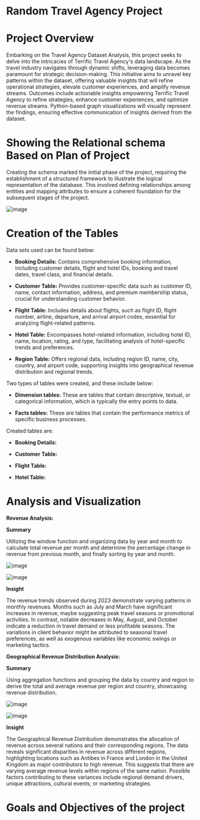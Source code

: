 # Random Travel Agency Project

# Project Overview

Embarking on the Travel Agency Dataset Analysis, this project seeks to delve into the intricacies of Terrific Travel Agency's data landscape. As the travel industry navigates through dynamic shifts, leveraging data becomes paramount for strategic decision-making. This initiative aims to unravel key patterns within the dataset, offering valuable insights that will refine operational strategies, elevate customer experiences, and amplify revenue streams. Outcomes include actionable insights empowering Terrific Travel Agency to refine strategies, enhance customer experiences, and optimize revenue streams. Python-based graph visualizations will visually represent the findings, ensuring effective communication of insights derived from the dataset.


# Showing the Relational schema Based on Plan of Project

Creating the schema marked the initial phase of the project, requiring the establishment of a structured framework to illustrate the logical representation of the database. This involved defining relationships among entities and mapping attributes to ensure a coherent foundation for the subsequent stages of the project.

![image](https://github.com/TobiAyinde/TERRIFIC-TRAVEL-AGENCY/assets/149031697/03aa7bf2-0fbd-43de-ad17-84551fd1496b)

# Creation of the Tables

Data sets used can be found below:

 - **Booking Details:** Contains comprehensive booking information, including customer details, flight and hotel IDs, booking and travel dates, travel class, and financial details.

 - **Customer Table:** Provides customer-specific data such as customer ID, name, contact information, address, and premium membership status, crucial for understanding customer behavior.

 - **Flight Table:** Includes details about flights, such as flight ID, flight number, airline, departure, and arrival airport codes, essential for analyzing flight-related patterns.

 - **Hotel Table:** Encompasses hotel-related information, including hotel ID, name, location, rating, and type, facilitating analysis of hotel-specific trends and preferences.

 - **Region Table:** Offers regional data, including region ID, name, city, country, and airport code, supporting insights into geographical revenue distribution and regional trends.


Two types of tables were created, and these include below:

 - **Dimension tables:** These are tables that contain descriptive, textual, or categorical information, which is typically the entry points to data.

 - **Facts tables:** These are tables that contain the performance metrics of specific business processes.
   
Created tables are:

 - **Booking Details:**

 - **Customer Table:**

 - **Flight Table:**

 - **Hotel Table:**


# Analysis and Visualization

**Revenue Analysis:**

**Summary**

Utilizing the window function and organizing data by year and month to calculate total revenue per month and determine the percentage change in revenue from previous month, and finally sorting by year and month.

![image](https://github.com/TobiAyinde/TERRIFIC-TRAVEL-AGENCY/assets/149031697/a4b9b878-0b62-4a82-86b7-6eeb96dda370)


![image](https://github.com/TobiAyinde/TERRIFIC-TRAVEL-AGENCY/assets/149031697/8c2d6f1b-cb82-43a9-b1f5-4f74d8857419)

**Insight**

The revenue trends observed during 2023 demonstrate varying patterns in monthly revenues. Months such as July and March have significant increases in revenue, maybe suggesting peak travel seasons or promotional activities. In contrast, notable decreases in May, August, and October indicate a reduction in travel demand or less profitable seasons. The variations in client behavior might be attributed to seasonal travel preferences, as well as exogenous variables like economic swings or marketing tactics.




**Geographical Revenue Distribution Analysis:**

**Summary**

Using aggregation functions and grouping the data by country and region to derive the total and average revenue per region and country, showcasing revenue distribution.

![image](https://github.com/TobiAyinde/TERRIFIC-TRAVEL-AGENCY/assets/149031697/f77d198c-0c69-494e-91e6-7ab0da8cbb4d)

![image](https://github.com/TobiAyinde/TERRIFIC-TRAVEL-AGENCY/assets/149031697/5cbef42d-de8c-48e6-967a-82b4dc4180fc)

**Insight**

The Geographical Revenue Distribution demonstrates the allocation of revenue across several nations and their corresponding regions. The data reveals significant disparities in revenue across different regions, highlighting locations such as Antibes in France and London in the United Kingdom as major contributors to high revenue. This suggests that there are varying average revenue levels within regions of the same nation. Possible factors contributing to these variances include regional demand drivers, unique attractions, cultural events, or marketing strategies.




# Goals and Objectives of the project
